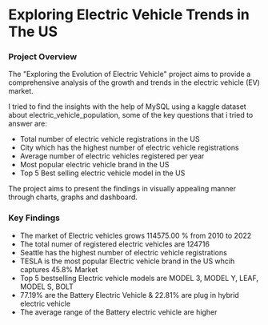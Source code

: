 # Exploring Electric Vehicle Trends in The US

### Project Overview 

The "Exploring the Evolution of Electric Vehicle" project aims to provide a comprehensive analysis of the growth and trends in the electric vehicle (EV) market.

I tried to find the insights with the help of MySQL using a kaggle dataset about electric_vehicle_population, some of the key questions that i tried to answer are:

* Total number of electric vehicle registrations in the US
* City which has the highest number of electric vehicle registrations
* Average number of electric vehicles registered per year
* Most popular electric vehicle brand in the US
* Top 5 Best selling electric vehicle model in the US



The project aims to present the findings in visually appealing manner through charts, graphs and dashboard.


### Key Findings 

* The market of Electric vehicles grows 114575.00 % from 2010 to 2022
* The total numer of registered electric vehicles are 124716
* Seattle has the highest number of electric vehicle registrations
* TESLA is the most popular Electric vehicle brand in the US whcih captures 45.8% Market
* Top 5 bestselling Electric vehicle models are MODEL 3, MODEL Y, LEAF, MODEL S, BOLT
* 77.19% are the Battery Electric Vehicle & 22.81% are plug in hybrid electric vehicle 
* The average range of the Battery electric vehicle are higher 

